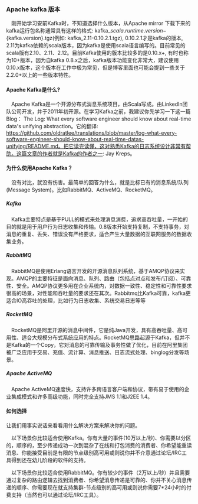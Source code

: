 ### Apache kafka 版本
&ensp;&ensp;刚开始学习安前Kafka时，不知道选择什么版本，从Apache mirror 下载下来的kafka运行包名称通常具有这样的格式: kafka_${scala.runtime.version}-${kafka.version}.tgz(例如: kafka_2.11-0.10.2.1.tgz), 0.10.2.1才是kafka的版本, 2.11为kafka依赖的scala版本，因为kafka是使用scala语言编写的。目前常见的scala版有2.10、2.11、2.12。目前Kafka使用的版本比较多的是0.10.x+, 有时也称为10+版本，因为自kafka 0.8.x之后，kafka版本功能变化非常大，建议使用0.10.x版本，这个版本在工作中极为常见，但是博客里面也可能会提到一些关于2.2.0+以上的一些版本特性。

#### Apache Kafka是什么?
&ensp;&ensp;Apache Kafka是一个开源分布式消息系统项目，由Scala写成。由LinkedIn团队公司开发，并于2011年初开源。在学习Kafka之前，我建议你先学习一下这一篇Blog： The Log: What every software engineer should know about real-time data's unifying abstraction。它的翻译: https://github.com/oldratlee/translations/blob/master/log-what-every-software-engineer-should-know-about-real-time-datas-unifying/README.md。把它读完读懂，这对熟悉Kafka的日志系统设计非常有帮助。这篇文章的作者就是Kafka的作者之一: Jay Kreps。

#### 为什么使用Apache Kafka？
&ensp;&ensp;没有对比，就没有伤害。最简单的回答为什么，就是比标已有的消息系统/队列(Message System)。比如RabbitMQ、ActiveMQ、RocketMQ。

##### Kafka
&ensp;&ensp;Kafka主要特点是基于PULL的模式来处理消息消费，追求高吞吐量，一开始的目的就是用于用户行为日志收集和传输。0.8版本开始支持复制，不支持事务，对消息的重复、丢失、错误没有严格要求，适合产生大量数据的互联网服务的数据收集业务。

##### RabbitMQ
&ensp;&ensp;RabbitMQ是使用Erlang语言开发的开源消息队列系统，基于AMQP协议来实现。AMQP的主要特征是面向消息、队列、路由（包括点对点和发布/订阅）、可靠性、安全。AMQP协议更多用在企业系统内，对数据一致性、稳定性和可靠性要求很高的场景，对性能和吞吐量的要求还在其次。Rabbitmq比Kafka可靠，kafka更适合IO高吞吐的处理，比如行为日志收集、系统交易日志等等

##### RocketMQ
&ensp;&ensp;RocketMQ是阿里开源的消息中间件，它是纯Java开发，具有高吞吐量、高可用性、适合大规模分布式系统应用的特点。RocketMQ思路起源于Kafka，但并不是Kafka的一个Copy，它对消息的可靠传输及事务性做了优化，目前在阿里集团被广泛应用于交易、充值、流计算、消息推送、日志流式处理、binglog分发等场景。


##### Apache ActiveMQ
&ensp;&ensp;Apache ActiveMQ速度快，支持许多跨语言客户端和协议，带有易于使用的企业集成模式和许多高级功能，同时完全支持JMS 1.1和J2EE 1.4。


#### 如何选择
让我们用事实说话来看看用什么解决方案来解决你的问题。

&ensp;&ensp;以下场景你比较适合使用Kafka。你有大量的事件(10万以上/秒)、你需要以分区的，顺序的，至少传递成功一次到混杂了在线和打包消费的消费者、你希望能重读消息、你能接受目前是有限的节点级别高可用或则说你并不介意通过论坛/IRC工具得到还在幼儿阶段的软件的支持。

&ensp;&ensp;以下场景你比较适合使用RabbitMQ。你有较少的事件（2万以上/秒）并且需要通过复杂的路由逻辑去找到消费者、你希望消息传递是可靠的、你并不关心消息传递的顺序、你需要现在就支持集群-节点级别的高可用或则说你需要7*24小时的付费支持（当然也可以通过论坛/IRC工具）。
